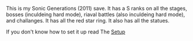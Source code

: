 This is my Sonic Generations (2011) save. It has a S ranks on all the stages, bosses (inculdeing hard mode), riaval battles (also inculdeing hard mode), and challanges. It has all the red star ring. It also has all the statues. 

If you don't know how to set it up read The [Setup](https://github.com/Patrick581/Sonic-Gens-2011-Save/blob/main/Setup)

